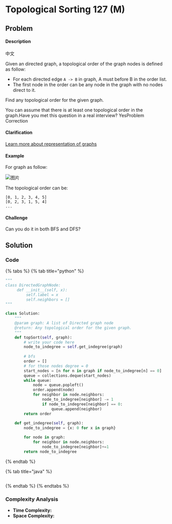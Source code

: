 # Topological Sorting 127 \(M\)

## Problem

#### Description

中文

Given an directed graph, a topological order of the graph nodes is defined as follow:

* For each directed edge `A -> B` in graph, A must before B in the order list.
* The first node in the order can be any node in the graph with no nodes direct to it.

Find any topological order for the given graph.

You can assume that there is at least one topological order in the graph.Have you met this question in a real interview?  YesProblem Correction

#### Clarification

[Learn more about representation of graphs](http://www.lintcode.com/help/graph)

#### Example

For graph as follow:

![&#x56FE;&#x7247;](https://media-cdn.jiuzhang.com/markdown/images/8/6/91cf07d2-b7ea-11e9-bb77-0242ac110002.jpg)

The topological order can be:

```text
[0, 1, 2, 3, 4, 5]
[0, 2, 3, 1, 5, 4]
...
```

#### Challenge

Can you do it in both BFS and DFS?

## Solution

### Code

{% tabs %}
{% tab title="python" %}
```python
"""
class DirectedGraphNode:
     def __init__(self, x):
         self.label = x
         self.neighbors = []
"""

class Solution:
    """
    @param graph: A list of Directed graph node
    @return: Any topological order for the given graph.
    """
    def topSort(self, graph):
        # write your code here
        node_to_indegree = self.get_indegree(graph)
        
        # bfs
        order = []
        # for those nodes degree = 0
        start_nodes = [n for n in graph if node_to_indegree[n] == 0]
        queue = collections.deque(start_nodes)
        while queue:
            node = queue.popleft()
            order.append(node)
            for neighbor in node.neighbors:
                node_to_indegree[neighbor] -= 1
                if node_to_indegree[neighbor] == 0:
                    queue.append(neighbor)
        return order
    
    def get_indegree(self, graph):
        node_to_indegree = {x: 0 for x in graph}

        for node in graph:
            for neighbor in node.neighbors:
                node_to_indegree[neighbor]+=1
        return node_to_indegree
```
{% endtab %}

{% tab title="java" %}
```

```
{% endtab %}
{% endtabs %}

### Complexity Analysis

* **Time Complexity:**
* **Space Complexity:**

